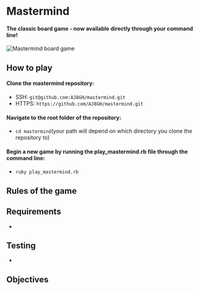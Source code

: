 # Mastermind

#### The classic board game - now available directly through your command line!

![Mastermind board game](https://i.ebayimg.com/images/g/MNkAAOSwbwlW~qpJ/s-l1600.jpg)

## How to play

#### Clone the mastermind repository:

- SSH: `git@github.com:AJ8GH/mastermind.git`
- HTTPS: `https://github.com/AJ8GH/mastermind.git`

#### Navigate to the root folder of the repository:
- `cd mastermind`(your path will depend on which directory you clone the repository to)

#### Begin a new game by running the play_mastermind.rb file through the command line:
- `ruby play_mastermind.rb`

## Rules of the game


## Requirements
-

## Testing
-

## Objectives
